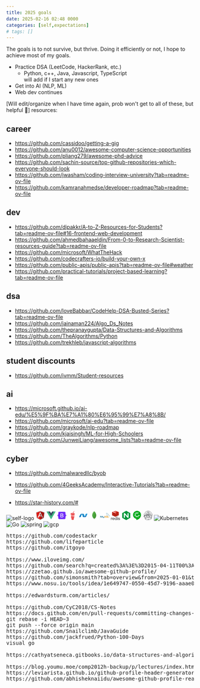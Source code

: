 ```yaml
---
title: 2025 goals
date: 2025-02-16 02:48 0000 
categories: [self,expectations]
# tags: []
---
```

The goals is to not survive, but thrive. Doing it efficiently or not, I hope to achieve most of my goals. 

- Practice DSA (LeetCode, HackerRank, etc.)
  - Python, c++, Java, Javascript, TypeScript
  <br> will add if I start any new ones
- Get into AI (NLP, ML) 
- Web dev continues

[Will edit/organize when I have time again, prob won't get to all of these, but helpful 🤣]
resources: 

## career 
  - https://github.com/cassidoo/getting-a-gig
  - https://github.com/anu0012/awesome-computer-science-opportunities
  - https://github.com/pliang279/awesome-phd-advice
  - https://github.com/sachin-source/top-github-repositories-which-everyone-should-look
  - https://github.com/jwasham/coding-interview-university?tab=readme-ov-file
  - https://github.com/kamranahmedse/developer-roadmap?tab=readme-ov-file

## dev
  - https://github.com/dipakkr/A-to-Z-Resources-for-Students?tab=readme-ov-file#16-frontend-web-development
  - https://github.com/ahmedbahaaeldin/From-0-to-Research-Scientist-resources-guide?tab=readme-ov-file
  - https://github.com/microsoft/WhatTheHack
  - https://github.com/codecrafters-io/build-your-own-x
  - https://github.com/public-apis/public-apis?tab=readme-ov-file#weather
  - https://github.com/practical-tutorials/project-based-learning?tab=readme-ov-file
  
## dsa
  - https://github.com/loveBabbar/CodeHelp-DSA-Busted-Series?tab=readme-ov-file
  - https://github.com/jainaman224/Algo_Ds_Notes
  - https://github.com/thepranaygupta/Data-Structures-and-Algorithms
  - https://github.com/TheAlgorithms/Python
  - https://github.com/trekhleb/javascript-algorithms


## student discounts
  - https://github.com/ivmm/Student-resources

## ai
  - https://microsoft.github.io/ai-edu/%E5%9F%BA%E7%A1%80%E6%95%99%E7%A8%8B/
  - https://github.com/microsoft/ai-edu?tab=readme-ov-file
  - https://github.com/graykode/nlp-roadmap
  - https://github.com/kjaisingh/ML-for-High-Schoolers
  - https://github.com/JunweiLiang/awesome_lists?tab=readme-ov-file

## cyber
  - https://github.com/malwaredllc/byob



- https://github.com/4GeeksAcademy/Interactive-Tutorials?tab=readme-ov-file

- https://star-history.com/#


<!---
Wow Saturday January 1, 2025 and now I come on github again. The stress is overwhelming me, facing imposter syndrome. Just recently I realized how much I'm already through with my education, like more than half way to graduations and reflecting on myself: no experience/internship in this field, no projects, no connections just being an introvert; like what am I even doing, what have I been doing, bruh. So disappointed. I should tell myself what I have told others before: have patience, but know what you're doing, just do it/them please. You got this. Somehow. Have Faith. The future is murky but have potentials, luck will come its way to meet hark work. 
--->

<span>
<img src="https://img.shields.io/badge/-@xiej5645-14c767?style=flat-square&labelColor=14c767&logo=" alt="self-logo">
<img src="https://raw.githubusercontent.com/devicons/devicon/master/icons/angularjs/angularjs-original.svg" alt="angular-js" width="25" height="25" />
<img src="https://raw.githubusercontent.com/devicons/devicon/master/icons/vuejs/vuejs-original.svg" alt="vue" width="25" height="25" />
<img src="https://raw.githubusercontent.com/devicons/devicon/master/icons/bootstrap/bootstrap-plain.svg" alt="bootstrap" width="25" height="25" />
<img src="https://raw.githubusercontent.com/devicons/devicon/master/icons/gulp/gulp-plain.svg" alt="gulp" width="25" height="25" />
<img src="https://raw.githubusercontent.com/devicons/devicon/master/icons/dot-net/dot-net-original.svg" alt=".NET" width="25" height="25" />
<img src="https://raw.githubusercontent.com/devicons/devicon/master/icons/mongodb/mongodb-original.svg" alt="mongodb" width="25" height="25" />
<img src="https://raw.githubusercontent.com/devicons/devicon/master/icons/mysql/mysql-original-wordmark.svg" alt="mysql" width="25" height="25" />
<img src="https://raw.githubusercontent.com/devicons/devicon/master/icons/redis/redis-original-wordmark.svg" alt="redis" width="25" height="25" />
<img src="https://raw.githubusercontent.com/devicons/devicon/master/icons/nginx/nginx-original.svg" alt="nginx" width="25" height="25" />
<img src="https://raw.githubusercontent.com/devicons/devicon/master/icons/cucumber/cucumber-plain.svg" alt="cucumber" width="25" height="25" />
<img src="https://raw.githubusercontent.com/devicons/devicon/master/icons/travis/travis-plain.svg" alt="travis" width="25" height="25" />
<img src="https://www.vectorlogo.zone/logos/kubernetes/kubernetes-icon.svg" alt="Kubernetes" width="25" height="25" />
<img src="https://cdn.jsdelivr.net/gh/devicons/devicon/icons/go/go-original.svg" alt="Go" width="25" height="25" />
<img src="https://www.vectorlogo.zone/logos/springio/springio-icon.svg" alt="spring" width="25" height="25" />
<img src="https://www.vectorlogo.zone/logos/google_cloud/google_cloud-icon.svg" alt="gcp" width="25" height="25" />
</span>

<pre>
https://github.com/codestackr
https://github.com/lifeparticle
https://github.com/itgoyo

https://www.iloveimg.com/
https://github.com/search?q=created%3A%3E%3D2015-04-11T00%3A00%3A00Z+stars%3A%3E10000&type=repositories&ref=advsearch&p=3
https://zzetao.github.io/awesome-github-profile/
https://github.com/simonsmith?tab=overview&from=2025-01-01&to=2025-01-31
https://www.nosu.io/tools/idea/1e649747-0550-45d7-9196-aaae01c40204 jamy

https://edwardsturm.com/articles/

https://github.com/CyC2018/CS-Notes
https://docs.github.com/en/pull-requests/committing-changes-to-your-project/creating-and-editing-commits/changing-a-commit-message
git rebase -i HEAD~3
git push --force origin main
https://github.com/Snailclimb/JavaGuide
https://github.com/jackfrued/Python-100-Days
visual go

https://cathyatseneca.gitbooks.io/data-structures-and-algorithms/content/analysis/notations.html

https://blog.youmu.moe/comp2012h-backup/p/lectures/index.html
https://leviarista.github.io/github-profile-header-generator/
https://github.com/abhisheknaiidu/awesome-github-profile-readme

<pre>